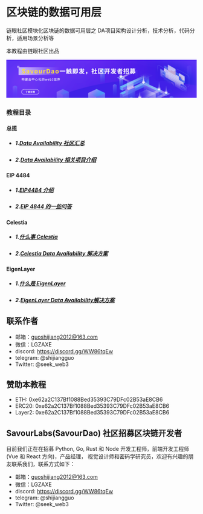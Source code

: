 # 区块链的数据可用层

链眼社区模块化区块链的数据可用层之 DA项目架构设计分析，技术分析，代码分析，适用场景分析等

本教程由链眼社区出品

[![savourlabs](https://github.com/0xchaineye/chaineye-blockchain-interview/blob/main/images/pic_chang.png)](https://github.com/savour-labs)


### 教程目录

#### 总揽

- ##### 1.[Data Availability 社区汇总](https://github.com/0xchaineye/chaineye-data-availability/blob/main/00-community/readme.md)
- ##### 2.[Data Availability 相关项目介绍](https://github.com/0xchaineye/chaineye-data-availability/tree/main/01-introduce#readme)

#### EIP 4484

- ##### 1.[EIP4484 介绍](https://github.com/0xchaineye/chaineye-data-availability/tree/main/02-what-is-eip4484#readme)
- ##### 2.[EIP 4844 的一些问答](https://github.com/0xchaineye/chaineye-data-availability/tree/main/03-eip4484-qs#readme)

#### Celestia

- ##### 1.[什么事 Celestia]()
- ##### 2.[Celestia Data Availability 解决方案]()

#### EigenLayer

- ##### 1.[什么是 EigenLayer]()
- ##### 2.[EigenLayer Data Availability解决方案]()


## 联系作者

- 邮箱：guoshijiang2012@163.com
- 微信：LGZAXE
- discord: https://discord.gg/WW86tqEw
- telegram: @shijiangguo
- Twitter: @seek_web3

## 赞助本教程

- ETH: 0xe62a2C137Bf1088Bed35393C79DFc02B53aE8CB6
- ERC20: 0xe62a2C137Bf1088Bed35393C79DFc02B53aE8CB6
- Layer2: 0xe62a2C137Bf1088Bed35393C79DFc02B53aE8CB6


## SavourLabs(SavourDao) 社区招募区块链开发者

目前我们正在在招募 Python, Go, Rust 和 Node 开发工程师，前端开发工程师(Vue 和 React 方向)，产品经理， 视觉设计师和密码学研究员，欢迎有兴趣的朋友联系我们，联系方式如下：

- 邮箱：guoshijiang2012@163.com
- 微信：LGZAXE
- discord: https://discord.gg/WW86tqEw
- telegram: @shijiangguo
- Twitter: @seek_web3

